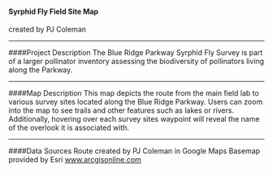 #### Syrphid Fly Field Site Map
created by PJ Coleman

-----
####Project Description
The Blue Ridge Parkway Syrphid Fly Survey is part of a larger pollinator inventory assessing the biodiversity of pollinators living along the Parkway.

---
####Map Description
This map depicts the route from the main field lab to various survey sites located along the Blue Ridge Parkway. Users can zoom into the map to see trails and other features such as lakes or rivers. Additionally, hovering over each survey sites waypoint will reveal the name of the overlook it is associated with.

---
####Data Sources
Route created by PJ Coleman in Google Maps
Basemap provided by Esri
www.arcgisonline.com
